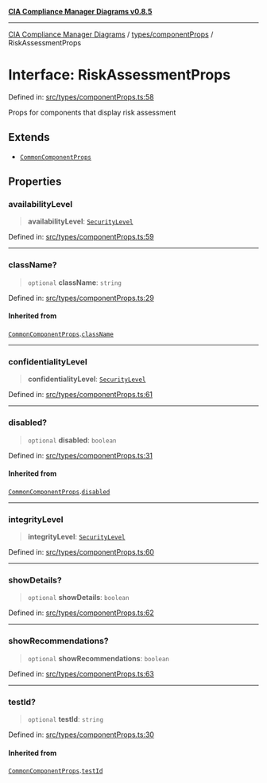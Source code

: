 [**CIA Compliance Manager Diagrams v0.8.5**](../../../README.md)

***

[CIA Compliance Manager Diagrams](../../../modules.md) / [types/componentProps](../README.md) / RiskAssessmentProps

# Interface: RiskAssessmentProps

Defined in: [src/types/componentProps.ts:58](https://github.com/Hack23/cia-compliance-manager/blob/3ae0301247f765ba03c8c0fe645db4718bb8af76/src/types/componentProps.ts#L58)

Props for components that display risk assessment

## Extends

- [`CommonComponentProps`](CommonComponentProps.md)

## Properties

### availabilityLevel

> **availabilityLevel**: [`SecurityLevel`](../../cia/type-aliases/SecurityLevel.md)

Defined in: [src/types/componentProps.ts:59](https://github.com/Hack23/cia-compliance-manager/blob/3ae0301247f765ba03c8c0fe645db4718bb8af76/src/types/componentProps.ts#L59)

***

### className?

> `optional` **className**: `string`

Defined in: [src/types/componentProps.ts:29](https://github.com/Hack23/cia-compliance-manager/blob/3ae0301247f765ba03c8c0fe645db4718bb8af76/src/types/componentProps.ts#L29)

#### Inherited from

[`CommonComponentProps`](CommonComponentProps.md).[`className`](CommonComponentProps.md#classname)

***

### confidentialityLevel

> **confidentialityLevel**: [`SecurityLevel`](../../cia/type-aliases/SecurityLevel.md)

Defined in: [src/types/componentProps.ts:61](https://github.com/Hack23/cia-compliance-manager/blob/3ae0301247f765ba03c8c0fe645db4718bb8af76/src/types/componentProps.ts#L61)

***

### disabled?

> `optional` **disabled**: `boolean`

Defined in: [src/types/componentProps.ts:31](https://github.com/Hack23/cia-compliance-manager/blob/3ae0301247f765ba03c8c0fe645db4718bb8af76/src/types/componentProps.ts#L31)

#### Inherited from

[`CommonComponentProps`](CommonComponentProps.md).[`disabled`](CommonComponentProps.md#disabled)

***

### integrityLevel

> **integrityLevel**: [`SecurityLevel`](../../cia/type-aliases/SecurityLevel.md)

Defined in: [src/types/componentProps.ts:60](https://github.com/Hack23/cia-compliance-manager/blob/3ae0301247f765ba03c8c0fe645db4718bb8af76/src/types/componentProps.ts#L60)

***

### showDetails?

> `optional` **showDetails**: `boolean`

Defined in: [src/types/componentProps.ts:62](https://github.com/Hack23/cia-compliance-manager/blob/3ae0301247f765ba03c8c0fe645db4718bb8af76/src/types/componentProps.ts#L62)

***

### showRecommendations?

> `optional` **showRecommendations**: `boolean`

Defined in: [src/types/componentProps.ts:63](https://github.com/Hack23/cia-compliance-manager/blob/3ae0301247f765ba03c8c0fe645db4718bb8af76/src/types/componentProps.ts#L63)

***

### testId?

> `optional` **testId**: `string`

Defined in: [src/types/componentProps.ts:30](https://github.com/Hack23/cia-compliance-manager/blob/3ae0301247f765ba03c8c0fe645db4718bb8af76/src/types/componentProps.ts#L30)

#### Inherited from

[`CommonComponentProps`](CommonComponentProps.md).[`testId`](CommonComponentProps.md#testid)

